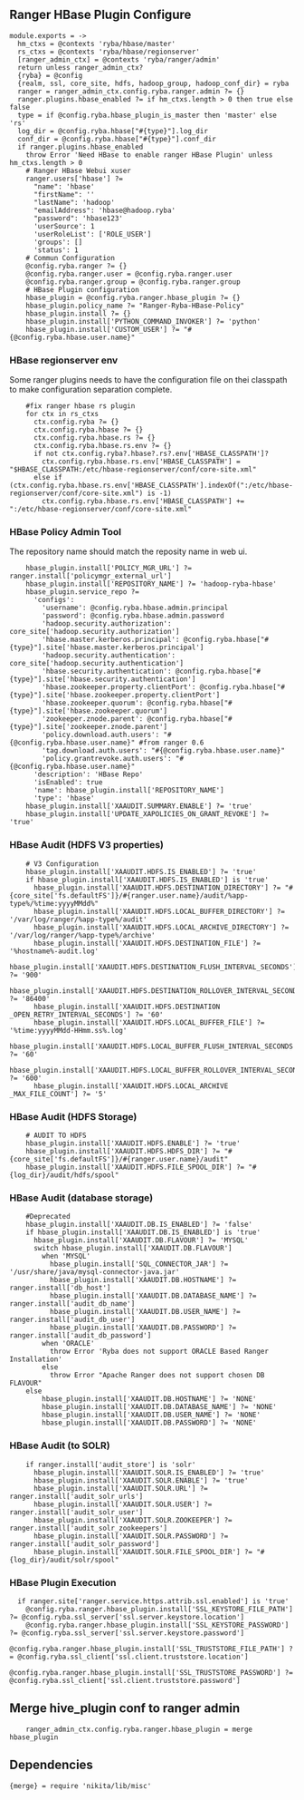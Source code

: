 
## Ranger HBase Plugin Configure

    module.exports = ->
      hm_ctxs = @contexts 'ryba/hbase/master'
      rs_ctxs = @contexts 'ryba/hbase/regionserver'
      [ranger_admin_ctx] = @contexts 'ryba/ranger/admin'
      return unless ranger_admin_ctx?
      {ryba} = @config
      {realm, ssl, core_site, hdfs, hadoop_group, hadoop_conf_dir} = ryba
      ranger = ranger_admin_ctx.config.ryba.ranger.admin ?= {}
      ranger.plugins.hbase_enabled ?= if hm_ctxs.length > 0 then true else false
      type = if @config.ryba.hbase_plugin_is_master then 'master' else 'rs'
      log_dir = @config.ryba.hbase["#{type}"].log_dir
      conf_dir = @config.ryba.hbase["#{type}"].conf_dir
      if ranger.plugins.hbase_enabled
        throw Error 'Need HBase to enable ranger HBase Plugin' unless hm_ctxs.length > 0
        # Ranger HBase Webui xuser
        ranger.users['hbase'] ?=
          "name": 'hbase'
          "firstName": ''
          "lastName": 'hadoop'
          "emailAddress": 'hbase@hadoop.ryba'
          "password": 'hbase123'
          'userSource': 1
          'userRoleList': ['ROLE_USER']
          'groups': []
          'status': 1
        # Commun Configuration
        @config.ryba.ranger ?= {}
        @config.ryba.ranger.user = @config.ryba.ranger.user
        @config.ryba.ranger.group = @config.ryba.ranger.group
        # HBase Plugin configuration
        hbase_plugin = @config.ryba.ranger.hbase_plugin ?= {}
        hbase_plugin.policy_name ?= "Ranger-Ryba-HBase-Policy"
        hbase_plugin.install ?= {}
        hbase_plugin.install['PYTHON_COMMAND_INVOKER'] ?= 'python'
        hbase_plugin.install['CUSTOM_USER'] ?= "#{@config.ryba.hbase.user.name}"

### HBase regionserver env
Some ranger plugins needs to have the configuration file on thei classpath to make 
configuration separation complete.

        #fix ranger hbase rs plugin
        for ctx in rs_ctxs
          ctx.config.ryba ?= {}
          ctx.config.ryba.hbase ?= {}
          ctx.config.ryba.hbase.rs ?= {}
          ctx.config.ryba.hbase.rs.env ?= {}
          if not ctx.config.ryba?.hbase?.rs?.env['HBASE_CLASSPATH']?
            ctx.config.ryba.hbase.rs.env['HBASE_CLASSPATH'] = "$HBASE_CLASSPATH:/etc/hbase-regionserver/conf/core-site.xml"
          else if (ctx.config.ryba.hbase.rs.env['HBASE_CLASSPATH'].indexOf(":/etc/hbase-regionserver/conf/core-site.xml") is -1)
            ctx.config.ryba.hbase.rs.env['HBASE_CLASSPATH'] += ":/etc/hbase-regionserver/conf/core-site.xml"

### HBase Policy Admin Tool
The repository name should match the reposity name in web ui.

        hbase_plugin.install['POLICY_MGR_URL'] ?= ranger.install['policymgr_external_url']
        hbase_plugin.install['REPOSITORY_NAME'] ?= 'hadoop-ryba-hbase'
        hbase_plugin.service_repo ?=
          'configs':
            'username': @config.ryba.hbase.admin.principal
            'password': @config.ryba.hbase.admin.password
            'hadoop.security.authorization': core_site['hadoop.security.authorization']
            'hbase.master.kerberos.principal': @config.ryba.hbase["#{type}"].site['hbase.master.kerberos.principal']
            'hadoop.security.authentication': core_site['hadoop.security.authentication']
            'hbase.security.authentication': @config.ryba.hbase["#{type}"].site['hbase.security.authentication']
            'hbase.zookeeper.property.clientPort': @config.ryba.hbase["#{type}"].site['hbase.zookeeper.property.clientPort']
            'hbase.zookeeper.quorum': @config.ryba.hbase["#{type}"].site['hbase.zookeeper.quorum']
            'zookeeper.znode.parent': @config.ryba.hbase["#{type}"].site['zookeeper.znode.parent']
            'policy.download.auth.users': "#{@config.ryba.hbase.user.name}" #from ranger 0.6
            'tag.download.auth.users': "#{@config.ryba.hbase.user.name}"
            'policy.grantrevoke.auth.users': "#{@config.ryba.hbase.user.name}"
          'description': 'HBase Repo'
          'isEnabled': true
          'name': hbase_plugin.install['REPOSITORY_NAME']
          'type': 'hbase'
        hbase_plugin.install['XAAUDIT.SUMMARY.ENABLE'] ?= 'true'
        hbase_plugin.install['UPDATE_XAPOLICIES_ON_GRANT_REVOKE'] ?= 'true'

### HBase Audit (HDFS V3 properties)

        # V3 Configuration
        hbase_plugin.install['XAAUDIT.HDFS.IS_ENABLED'] ?= 'true'
        if hbase_plugin.install['XAAUDIT.HDFS.IS_ENABLED'] is 'true'
          hbase_plugin.install['XAAUDIT.HDFS.DESTINATION_DIRECTORY'] ?= "#{core_site['fs.defaultFS']}/#{ranger.user.name}/audit/%app-type%/%time:yyyyMMdd%"
          hbase_plugin.install['XAAUDIT.HDFS.LOCAL_BUFFER_DIRECTORY'] ?= '/var/log/ranger/%app-type%/audit'
          hbase_plugin.install['XAAUDIT.HDFS.LOCAL_ARCHIVE_DIRECTORY'] ?= '/var/log/ranger/%app-type%/archive'
          hbase_plugin.install['XAAUDIT.HDFS.DESTINATION_FILE'] ?= '%hostname%-audit.log'
          hbase_plugin.install['XAAUDIT.HDFS.DESTINATION_FLUSH_INTERVAL_SECONDS'] ?= '900'
          hbase_plugin.install['XAAUDIT.HDFS.DESTINATION_ROLLOVER_INTERVAL_SECONDS'] ?= '86400'
          hbase_plugin.install['XAAUDIT.HDFS.DESTINATION _OPEN_RETRY_INTERVAL_SECONDS'] ?= '60'
          hbase_plugin.install['XAAUDIT.HDFS.LOCAL_BUFFER_FILE'] ?= '%time:yyyyMMdd-HHmm.ss%.log'
          hbase_plugin.install['XAAUDIT.HDFS.LOCAL_BUFFER_FLUSH_INTERVAL_SECONDS'] ?= '60'
          hbase_plugin.install['XAAUDIT.HDFS.LOCAL_BUFFER_ROLLOVER_INTERVAL_SECONDS'] ?= '600'
          hbase_plugin.install['XAAUDIT.HDFS.LOCAL_ARCHIVE _MAX_FILE_COUNT'] ?= '5'

### HBase Audit (HDFS Storage)

        # AUDIT TO HDFS
        hbase_plugin.install['XAAUDIT.HDFS.ENABLE'] ?= 'true'
        hbase_plugin.install['XAAUDIT.HDFS.HDFS_DIR'] ?= "#{core_site['fs.defaultFS']}/#{ranger.user.name}/audit"
        hbase_plugin.install['XAAUDIT.HDFS.FILE_SPOOL_DIR'] ?= "#{log_dir}/audit/hdfs/spool"

### HBase Audit (database storage)

        #Deprecated
        hbase_plugin.install['XAAUDIT.DB.IS_ENABLED'] ?= 'false'
        if hbase_plugin.install['XAAUDIT.DB.IS_ENABLED'] is 'true'
          hbase_plugin.install['XAAUDIT.DB.FLAVOUR'] ?= 'MYSQL'
          switch hbase_plugin.install['XAAUDIT.DB.FLAVOUR']
            when 'MYSQL'
              hbase_plugin.install['SQL_CONNECTOR_JAR'] ?= '/usr/share/java/mysql-connector-java.jar'
              hbase_plugin.install['XAAUDIT.DB.HOSTNAME'] ?= ranger.install['db_host']
              hbase_plugin.install['XAAUDIT.DB.DATABASE_NAME'] ?= ranger.install['audit_db_name']
              hbase_plugin.install['XAAUDIT.DB.USER_NAME'] ?= ranger.install['audit_db_user']
              hbase_plugin.install['XAAUDIT.DB.PASSWORD'] ?= ranger.install['audit_db_password']
            when 'ORACLE'
              throw Error 'Ryba does not support ORACLE Based Ranger Installation'
            else
              throw Error "Apache Ranger does not support chosen DB FLAVOUR"
        else
            hbase_plugin.install['XAAUDIT.DB.HOSTNAME'] ?= 'NONE'
            hbase_plugin.install['XAAUDIT.DB.DATABASE_NAME'] ?= 'NONE'
            hbase_plugin.install['XAAUDIT.DB.USER_NAME'] ?= 'NONE'
            hbase_plugin.install['XAAUDIT.DB.PASSWORD'] ?= 'NONE'


### HBase Audit (to SOLR)

        if ranger.install['audit_store'] is 'solr'
          hbase_plugin.install['XAAUDIT.SOLR.IS_ENABLED'] ?= 'true'
          hbase_plugin.install['XAAUDIT.SOLR.ENABLE'] ?= 'true'
          hbase_plugin.install['XAAUDIT.SOLR.URL'] ?= ranger.install['audit_solr_urls']
          hbase_plugin.install['XAAUDIT.SOLR.USER'] ?= ranger.install['audit_solr_user']
          hbase_plugin.install['XAAUDIT.SOLR.ZOOKEEPER'] ?= ranger.install['audit_solr_zookeepers']
          hbase_plugin.install['XAAUDIT.SOLR.PASSWORD'] ?= ranger.install['audit_solr_password']
          hbase_plugin.install['XAAUDIT.SOLR.FILE_SPOOL_DIR'] ?= "#{log_dir}/audit/solr/spool"

### HBase Plugin Execution

      if ranger.site['ranger.service.https.attrib.ssl.enabled'] is 'true'
        @config.ryba.ranger.hbase_plugin.install['SSL_KEYSTORE_FILE_PATH'] ?= @config.ryba.ssl_server['ssl.server.keystore.location']
        @config.ryba.ranger.hbase_plugin.install['SSL_KEYSTORE_PASSWORD'] ?= @config.ryba.ssl_server['ssl.server.keystore.password']
        @config.ryba.ranger.hbase_plugin.install['SSL_TRUSTSTORE_FILE_PATH'] ?= @config.ryba.ssl_client['ssl.client.truststore.location']
        @config.ryba.ranger.hbase_plugin.install['SSL_TRUSTSTORE_PASSWORD'] ?= @config.ryba.ssl_client['ssl.client.truststore.password']

## Merge hive_plugin conf to ranger admin

        ranger_admin_ctx.config.ryba.ranger.hbase_plugin = merge hbase_plugin

## Dependencies

    {merge} = require 'nikita/lib/misc'
